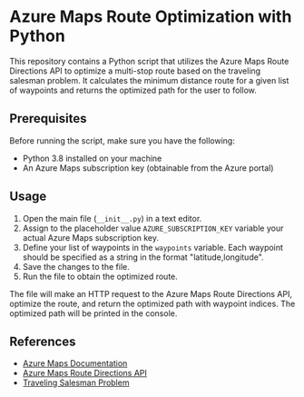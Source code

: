 # Azure Maps Route Optimization with Python

This repository contains a Python script that utilizes the Azure Maps Route Directions API to optimize a multi-stop route based on the traveling salesman problem. It calculates the minimum distance route for a given list of waypoints and returns the optimized path for the user to follow.

## Prerequisites

Before running the script, make sure you have the following:

- Python 3.8 installed on your machine
- An Azure Maps subscription key (obtainable from the Azure portal)

## Usage

1. Open the main file (`__init__.py`) in a text editor.
2. Assign to the placeholder value `AZURE_SUBSCRIPTION_KEY` variable your actual Azure Maps subscription key.
3. Define your list of waypoints in the `waypoints` variable. Each waypoint should be specified as a string in the format "latitude,longitude".
4. Save the changes to the file.
5. Run the file to obtain the optimized route.

The file will make an HTTP request to the Azure Maps Route Directions API, optimize the route, and return the optimized path with waypoint indices. The optimized path will be printed in the console.

## References

- [Azure Maps Documentation](https://docs.microsoft.com/en-us/azure/azure-maps/)
- [Azure Maps Route Directions API](https://docs.microsoft.com/en-us/azure/azure-maps/route/)
- [Traveling Salesman Problem](https://en.wikipedia.org/wiki/Travelling_salesman_problem)


